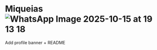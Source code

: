# Miqueias![WhatsApp Image 2025-10-15 at 19 13 18](https://github.com/user-attachments/assets/f83a57d7-3925-4a8b-accb-17d9b5d95437)
Add profile banner + README
